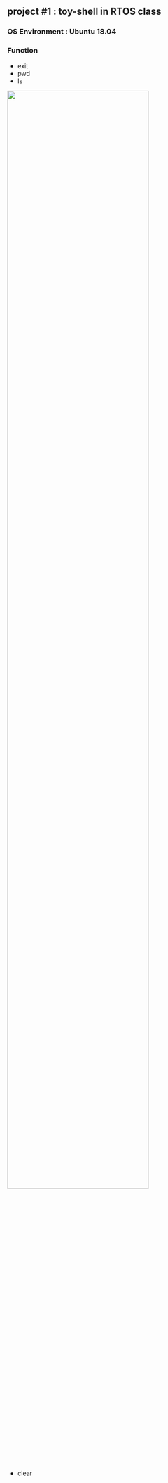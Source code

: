 ## project #1 : toy-shell in RTOS class

### OS Environment : Ubuntu 18.04
### Function    
* exit  
* pwd 
* ls 
<img width="80%" src="https://user-images.githubusercontent.com/54614865/119186723-716fd980-bab3-11eb-85ea-461f47e05cba.png"/>

* clear

